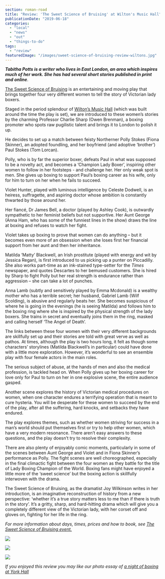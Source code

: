 ```yaml
---
section: roman-road
title: "Review: 'The Sweet Science of Bruising' at Wilton's Music Hall"
publicationDate: "2019-06-18"
categories: 
  - "local"
  - "news"
  - "out"
  - "things-to-do"
tags: 
  - "review"
featuredImage: "/images/sweet-science-of-bruising-review-wiltons.jpg"
---
```


**_Tabitha Potts is a writer who lives in East London, an area which inspires much of her work. She has had several short stories published in print and online_**.

[The Sweet Science of Bruising](https://romanroadlondon.com/event/the-sweet-science-of-bruising-at-wiltons/) is an entertaining and moving play that brings together four very different women to tell the story of Victorian lady boxers.

Staged in the period splendour of [Wilton’s Music Hall](https://www.wiltons.org.uk/) (which was built around the time the play is set), we are introduced to these women’s stories by the charming Professor Charlie Sharp (Owen Brenman), a boxing promoter who spots raw pugilistic talent and brings it to London to polish it up.

He decides to set up a match between feisty Northerner Polly Stokes (Fiona Skinner), an adopted foundling, and her boyfriend (and adoptive ‘brother’) Paul Stokes (Tom Lorcan).

Polly, who is by far the superior boxer, defeats Paul in what was supposed to be a novelty act, and becomes a ‘Champion Lady Boxer’, inspiring other women to follow in her footsteps - and challenge her. Her only weak spot is men. She gives up boxing to support Paul’s boxing career as his wife, only for him to turn on her when he fails to succeed.

Violet Hunter, played with luminous intelligence by Celeste Dodwell, is an heiress, suffragette, and aspiring doctor whose ambition is constantly thwarted by those around her.

Her fiancé, Dr James Bell, a doctor (played by Ashley Cook), is outwardly sympathetic to her feminist beliefs but not supportive. Her Aunt George (Anna Ham, who has some of the funniest lines in the show) draws the line at boxing and refuses to watch her fight.

Violet takes up boxing to prove that women can do anything – but it becomes even more of an obsession when she loses first her financial support from her aunt and then her inheritance.

Matilda ‘Matty’ Blackwell, an Irish prostitute (played with energy and wit by Jessica Regan), is first introduced to us picking up a punter on Piccadilly. She also works part-time as an ink-stained type-setter for the _Times_ newspaper, and quotes Descartes to her bemused customers. She is hired by Sharp to fight Polly but her real strength is endurance rather than aggression – she can take a lot of punches.

Anna Lamb (subtly and sensitively played by Emma Mcdonald) is a wealthy mother who has a terrible secret; her husband, Gabriel Lamb (Wilf Scolding), is abusive and regularly beats her. She becomes suspicious of where he is going in the evenings (he is seeing Matilda) and follows him to the boxing ring where she is inspired by the physical strength of the lady boxers. She trains in secret and eventually joins them in the ring, masked and calling herself ‘The Angel of Death’.

The links between these four women with their very different backgrounds are skillfully set up and their stories are told with great verve as well as pathos. At times, although the play is two hours long, it felt as though some characters’ storylines (Matilda Blackwell’s in particular) could have done with a little more exploration. However, it’s wonderful to see an ensemble play with four female actors in the main roles.

The serious subject of abuse, at the hands of men and also the medical profession, is tackled head on. When Polly gives up her boxing career for love only for Paul to turn on her in one explosive scene, the entire audience gasped.

Another scene explores the history of Victorian medical procedures on women, when one character endures a terrifying operation that is meant to cure hysteria. You will be desperate for these women to succeed by the end of the play, after all the suffering, hard knocks, and setbacks they have endured.

The play explores themes, such as whether women striving for success in a man’s world should put themselves first or try to help other women, which have a very modern resonance. There aren’t easy answers to these questions, and the play doesn’t try to resolve their complexity.

There are also plenty of enjoyably comic moments, particularly in some of the scenes between Aunt George and Violet and in Fiona Skinner’s performance as Polly. The fight scenes are well choreographed, especially in the final climactic fight between the four women as they battle for the title of Lady Boxing Champion of the World. Boxing fans might have enjoyed a little more of the ‘sweet science’ but the boxing action is skillfully interwoven with the drama.

The Sweet Science of Bruising, as the dramatist Joy Wilkinson writes in her introduction, is an imaginative reconstruction of history from a new perspective: ‘whether it’s a true story matters less to me than if there is truth in the story’. It’s a gritty, sharp, and hard-hitting drama which will give you a completely different view of the Victorian lady, with her corset off and gloves on, fighting for her life in the ring.

_For more information about days, times, prices and how to book, see [The Sweet Science of Bruising event.](https://romanroadlondon.com/event/the-sweet-science-of-bruising-at-wiltons/)_

![](/images/sweet-science-of-boxing-review-wiltons-2-1024x683.jpg)

![](/images/sweet-science-of-boxing-review-wiltons-3-1024x683.jpg)

![](/images/sweet-science-of-boxing-review-wiltons-4-1024x683.jpg)

_If you enjoyed this review you may like our photo essay of [a night of boxing at York Hall](https://romanroadlondon.com/blood-solidarity-york-hall-boxing-gallery/)_
